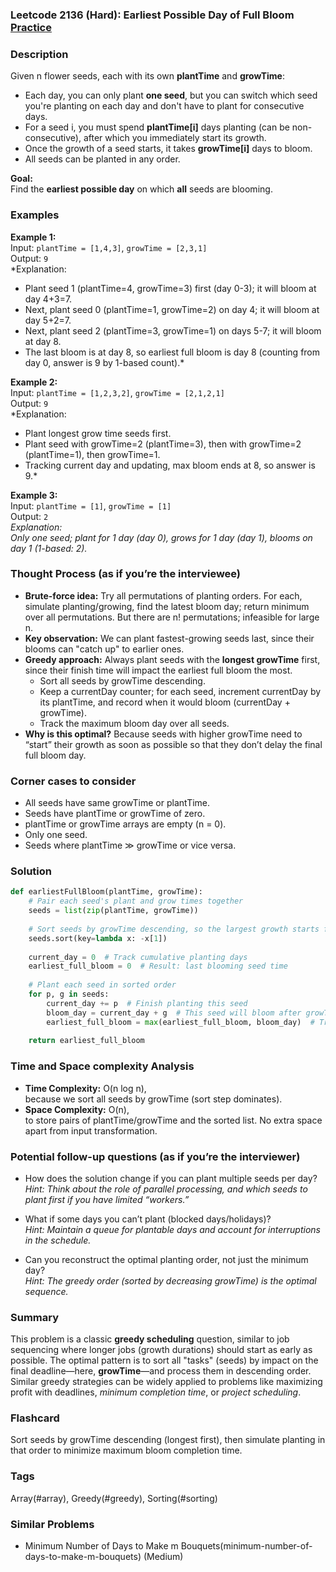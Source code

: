 ### Leetcode 2136 (Hard): Earliest Possible Day of Full Bloom [Practice](https://leetcode.com/problems/earliest-possible-day-of-full-bloom)

### Description  
Given n flower seeds, each with its own **plantTime** and **growTime**:

- Each day, you can only plant **one seed**, but you can switch which seed you're planting on each day and don't have to plant for consecutive days.
- For a seed i, you must spend **plantTime[i]** days planting (can be non-consecutive), after which you immediately start its growth.
- Once the growth of a seed starts, it takes **growTime[i]** days to bloom.
- All seeds can be planted in any order.

**Goal:**  
Find the **earliest possible day** on which **all** seeds are blooming.

### Examples  

**Example 1:**  
Input: `plantTime = [1,4,3]`, `growTime = [2,3,1]`  
Output: `9`  
*Explanation:  
- Plant seed 1 (plantTime=4, growTime=3) first (day 0-3); it will bloom at day 4+3=7.  
- Next, plant seed 0 (plantTime=1, growTime=2) on day 4; it will bloom at day 5+2=7.  
- Next, plant seed 2 (plantTime=3, growTime=1) on days 5-7; it will bloom at day 8.  
- The last bloom is at day 8, so earliest full bloom is day 8 (counting from day 0, answer is 9 by 1-based count).*

**Example 2:**  
Input: `plantTime = [1,2,3,2]`, `growTime = [2,1,2,1]`  
Output: `9`  
*Explanation:  
- Plant longest grow time seeds first.  
- Plant seed with growTime=2 (plantTime=3), then with growTime=2 (plantTime=1), then growTime=1.  
- Tracking current day and updating, max bloom ends at 8, so answer is 9.*

**Example 3:**  
Input: `plantTime = [1]`, `growTime = [1]`  
Output: `2`  
*Explanation:  
Only one seed; plant for 1 day (day 0), grows for 1 day (day 1), blooms on day 1 (1-based: 2).*


### Thought Process (as if you’re the interviewee)  
- **Brute-force idea:** Try all permutations of planting orders. For each, simulate planting/growing, find the latest bloom day; return minimum over all permutations. But there are n! permutations; infeasible for large n.
- **Key observation:** We can plant fastest-growing seeds last, since their blooms can "catch up" to earlier ones.  
- **Greedy approach:** Always plant seeds with the **longest growTime** first, since their finish time will impact the earliest full bloom the most.
    - Sort all seeds by growTime descending.
    - Keep a currentDay counter; for each seed, increment currentDay by its plantTime, and record when it would bloom (currentDay + growTime).
    - Track the maximum bloom day over all seeds.
- **Why is this optimal?** Because seeds with higher growTime need to “start” their growth as soon as possible so that they don’t delay the final full bloom day.

### Corner cases to consider  
- All seeds have same growTime or plantTime.
- Seeds have plantTime or growTime of zero.
- plantTime or growTime arrays are empty (n = 0).
- Only one seed.
- Seeds where plantTime ≫ growTime or vice versa.

### Solution

```python
def earliestFullBloom(plantTime, growTime):
    # Pair each seed's plant and grow times together
    seeds = list(zip(plantTime, growTime))
    
    # Sort seeds by growTime descending, so the largest growth starts first
    seeds.sort(key=lambda x: -x[1])
    
    current_day = 0  # Track cumulative planting days
    earliest_full_bloom = 0  # Result: last blooming seed time
    
    # Plant each seed in sorted order
    for p, g in seeds:
        current_day += p  # Finish planting this seed
        bloom_day = current_day + g  # This seed will bloom after growTime
        earliest_full_bloom = max(earliest_full_bloom, bloom_day)  # Track latest among all
    
    return earliest_full_bloom
```

### Time and Space complexity Analysis  

- **Time Complexity:** O(n log n),  
  because we sort all seeds by growTime (sort step dominates).
- **Space Complexity:** O(n),  
  to store pairs of plantTime/growTime and the sorted list. No extra space apart from input transformation.

### Potential follow-up questions (as if you’re the interviewer)  

- How does the solution change if you can plant multiple seeds per day?  
  *Hint: Think about the role of parallel processing, and which seeds to plant first if you have limited “workers.”*

- What if some days you can’t plant (blocked days/holidays)?  
  *Hint: Maintain a queue for plantable days and account for interruptions in the schedule.*

- Can you reconstruct the optimal planting order, not just the minimum day?  
  *Hint: The greedy order (sorted by decreasing growTime) is the optimal sequence.*

### Summary
This problem is a classic **greedy scheduling** question, similar to job sequencing where longer jobs (growth durations) should start as early as possible. The optimal pattern is to sort all "tasks" (seeds) by impact on the final deadline—here, **growTime**—and process them in descending order.  
Similar greedy strategies can be widely applied to problems like maximizing profit with deadlines, *minimum completion time*, or *project scheduling*.


### Flashcard
Sort seeds by growTime descending (longest first), then simulate planting in that order to minimize maximum bloom completion time.

### Tags
Array(#array), Greedy(#greedy), Sorting(#sorting)

### Similar Problems
- Minimum Number of Days to Make m Bouquets(minimum-number-of-days-to-make-m-bouquets) (Medium)